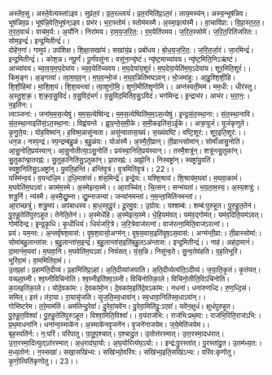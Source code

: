 

  
अस्ते॑व॒सु। अस्ते॒वेत्यस्ता॑ऽइव। सुप्र॑त॒रं। प्र॒त॒रल्लायं॑। प्र॒त॒रमिति॑प्र॒ऽत॒रं। लाय॒मस्य॑न्। अस्य॒न्भूष॑न्निव। भूष॑न्निव॒प्र। भूष॑न्नि॒वेति॒भूष॑न्ऽइव। प्रभ॑र। भ॒रा॒स्तोमं॑। स्तोम॑मस्मै। अ॒स्मा॒इत्य॑स्मै।। वा॒चावि॑प्रा:। वि॒प्रा॒स्त॒र॒त॒। त॒र॒त॒वाचं॑। वाच॑म॒र्य:। अ॒र्योनि। निरा॑मय। रा॒म॒य॒ज॒रि॒त॒:। र॒म॒येति॑रमय। ज॒रि॒त॒स्सोमे॑। ज॒रि॒त॒रिति॑जरित:। सोम॒इन्द्रं॑। इन्द्र॒मितीन्द्रं॑।।  
दोहे॑न॒गां। गामुप॑। उप॑शिक्ष। शि॒क्षा॒सखा॑यं। सखा॑यं॒प्र। प्रबो॑धय। बो॒ध॒य॒ज॒रि॒त॒:। ज॒रि॒त॒र्जा॒रं। जा॒रमिन्द्रं॑। इन्द्र॒मितीन्द्रं॑।। कोश॒न्न। नपू॒र्णं। पू॒र्णंवसु॑ना। वसु॑ना॒न्यृ॑ष्टं। न्यृ॑ष्ट॒माच्या॑वय। न्यृ॑ष्ट॒मिति॒निऽऋ॑ष्टं। आच्या॑वय। च्या॒व॒य॒म॒घ॒देया॑य। च्य॒व॒येति॑च्यवय। म॒घ॒देया॑य॒शूरं॑। म॒घ॒देया॒येति॑म॒घ॒ऽदेया॑य। शूर॒मिति॒शूरं॑।।  
किम॒ङ्ग। अ॒ङ्गत्वा॑। त्वा॒म॒घ॒व॒न्। म॒घ॒व॒न्भो॒जं। म॒घ॒व॒न्निति॑मघऽवन्। भो॒जमा॑हु:। आ॒हु॒श्शि॒शी॒हि। शि॒शी॒हिमा॑। मा॒शि॒श॒यं। शि॒श॒यन्त्वा॑। त्वा॒शृ॒णॊ॒मि॒। शृ॒णॊ॒मीति॑शृणॊमि।। अप्न॑स्वती॒मम॑। मम॒धी:। धीर॑स्तु। अ॒स्तु॒श॒क्र॒। श॒क्र॒व॒सु॒विदं॑। व॒सु॒विदं॒भगं॑। व॒सु॒विद॒मिति॑व॒सु॒ऽविदं॑। भग॑मिन्द्र। इ॒न्द्राभ॑र। आभ॑र। भ॒रा॒न॒:। न॒इति॑न:।  
त्वाञ्जना॑:। जना॑म॒म॒स॒त्येषु॑। म॒म॒स॒त्येष्वि॑न्द्र। म॒म॒स॒त्येष्विति॑म॒म॒ऽस॒त्येषु॑। इ॒न्द्र॒सं॒त॒स्था॒ना:। सं॒त॒स्था॒नावि। सं॒त॒स्था॒नाइति॑सं॒ऽत॒स्था॒ना:। विह्व॑यन्ते । ह्व॒य॒न्ते॒स॒मी॒के। स॒मी॒कइति॑सं॒ऽई॒के।। अत्रा॒युजं॑। युजं॑कृणुते। कृ॒णु॒ते॒य:। योह॒विष्मा॑न्। ह॒विष्म॒न्नासु॑न्वता। असु॑न्वातास॒ख्यं। स॒ख्यंवष्टि॑। वष्टि॒शूर॑:। शूर॒इति॒शूर॑:।।  
धन॒न्न। नस्प॒न्द्रं। स्प॒न्द्रम्ब॑हु॒ळं। ब॒हु॒ळंय:। योअ॑स्मै। अ॒स्मै॒ती॒व्रान्। ती॒व्रान्त्सोमा॑न्। सोमाँ॑आसु॒नोति॑। आ॒सु॒नोति॒प्रय॑स्वान्। आ॒सु॒नोतीत्या॒ऽसु॒नोति॑। प्रय॑स्वा॒निति॒प्रय॑स्वान्।। तस्मै॒शत्रू॑न्। शत्रू॑न्त्सु॒तुका॑न्। सु॒तुका॑न्प्रा॒तरह्न॑:। सु॒तुका॒निति॑सु॒ऽतुका॑न्। प्रा॒तरह्न॑:। अह्नो॒नि। निस्वष्ट्रा॑न्। स्वष्ट्रा॑यु॒वति॑। स्वष्ट्रा॒निति॑सु॒ऽअष्ट्रा॑न्। यु॒वति॒हन्ति॑। हन्ति॑वृ॒त्रं। वृ॒त्रमिति॑वृ॒त्रं।। 22।।  
यस्मि॑न्व॒यं। व॒यन्द॑धि॒म। द॒धि॒माशंसं॑। शंस॒मिन्द्रे॑। इन्द्रे॒य:। यश्शि॒श्राय॑। शि॒श्राय॑म॒घवा॑। म॒घवा॒कामं॑। म॒घवेति॑म॒घऽवा॑। काम॑म॒स्मे। अ॒स्मेइत्य॒स्मे।। आ॒राच्चि॑त्। चि॒त्सन्। सन्भ॑यतां। भ॒य॒ता॒म॒स्य॒। अ॒स्य॒शत्रु॑:। शत्रु॒र्नि। न्य॑स्मै। अ॒स्मै॒द्यु॒म्ना। द्यु॒म्नाजन्या॑। जन्या॑नमन्तां। न॒म॒न्ता॒मिति॑नमन्तां।।  
आ॒राच्छत्रुं॑। शत्रु॒मप॑। अप॑बाधस्व। बा॒ध॒स्व॒दू॒रं। दू॒रमु॒ग्र:। उ॒ग्रोय:। यश्शम्ब॑:। शम्ब॑:पुरुहूत। पु॒रु॒हू॒त॒तेन॑। पु॒रु॒हू॒तेति॑पुरुऽहूत। तेनेति॒तेन॑।। अ॒स्मेधे॑हि। अ॒स्मेइत्य॒स्मे। धे॒हि॒यम॑वत्। यम॑व॒द्गोम॑त्। यम॑व॒दिति॒यम॑ऽवत्। गोम॑दिन्द्र। इ॒न्द्र॒कृ॒धि। कृ॒धीधियं॑। धियं॑जरि॒त्रे। ज॒रि॒त्रेवाज॑रत्नां। वाज॑रत्ना॒मिति॒वाज॑ऽरत्नां।।  
प्रयं। यम॒न्त:। अ॒न्तर्वृ॑षश॒वास॑:। वृ॒ष॒श॒वासो॒अग्म॑न्। वृ॒ष॒स॒वास॒इति॑वृ॒ष॒ऽस॒वास॑:। अग्म॑न्ती॒व्रा:। ती॒व्रास्सोमा॑:। सोमा॑बहु॒लान्ता॑स:। ब॒हु॒लान्ता॑स॒इन्द्रं॑। ब॒हु॒लान्ता॑स॒इति॑ब॒हु॒लऽअ॑न्तास:। इन्द्र॒मितीन्द्रं॑।। नाह॑। अह॑दा॒मानं॑। दा॒मानं॑म॒घवा॑। म॒घवा॒नि। म॒घवेति॑म॒घऽवा॑। नियं॑सत्। यं॒स॒न्नि। निसु॑न्व॒ते। सु॒न्व॒तेव॑हति। व॒ह॒तिभूरि॑। भूरि॑वा॒मं। वा॒ममिति॑वा॒मं।।  
उ॒तप्र॒हां। प्र॒हाम॑ति॒दीव्य॑। प्र॒हामिति॑प्र॒ऽहां। अ॒ति॒दीव्या॑जयाति। अ॒ति॒दीव्येत्य॑ति॒ऽदीव्य॑। ज॒या॒ति॒कृ॒तं। कृ॒तंयत्। यच्छ्व॒घ्नी। श्व॒घ्नीविचि॑नोति। श्व॒घ्नीइति॑श्व॒ऽघ्नी। विचि॑नोतिका॒ले। विचि॑नो॒तीति॒विऽचि॑नोति। का॒लइति॑का॒ले।। योदे॒वका॑म:। दे॒वका॑मो॒न। दे॒वका॑म॒इति॑दे॒वऽका॑म:। नधना॑। धना॑रुणध्दि। रु॒ण॒ध्दि॒सं। समित्। इत्तं। तंरा॒या। रा॒यासृ॑जति। सृ॒ज॒ति॒स्व॒धावा॑न्। स्व॒धावा॒निति॑स्व॒धाऽवा॑न्।।  
गोभि॑ष्टरेम। त॒रे॒माम॑तिं। अम॑तिन्दु॒रेवां॑। दु॒रेवां॒यवे॑न। दु॒रेवा॒मिति॑दु॒:ऽएवां॑। यवे॑न॒क्षुधं॑। क्षुधं॑पुरुहूत। पु॒रु॒हू॒त॒विश्वां॑। पु॒रु॒हू॒तेति॑पुरुऽहूत। विश्वा॒मिति॒विश्वां॑।। व॒यंराज॑भि:। राज॑भि:प्रथ॒मा:। राज॑भि॒रिति॒राज॑ऽभि:। प्र॒थ॒माधना॑नि। धना॑न्य॒स्माके॑न। अ॒स्माके॑नवृ॒जने॑न। वृ॒जने॑नाजयेम। ज॒ये॒मेति॑जयेम।।  
बृह॒स्पति॑र्न:। न॒:परि॑। परि॑पातु। पा॒तु॒प॒श्चात्। प॒श्चादु॒त। उ॒तोत्त॑रस्मात्। उ॒त्त॒रस्मा॒दध॑रात्। उ॒त्त॒रस्मा॒दित्युत्ऽत॑रस्मात्। अ॒ध॒राद॑घा॒यो:। अ॒घ॒योरित्य॑घ॒ऽयो:।। इन्द्र॑:पु॒रस्ता॑त्। पु॒रस्ता॑दु॒त। उ॒तम॑ध्य॒त:। म॒ध्य॒तोन॑:। न॒स्सखा॑। सखा॒सखि॑भ्य:। सखि॑भ्यो॒वरि॑व:। सखि॑भ्य॒इति॒सखि॑ऽभ्य:। वरि॑व:कृणोतु। कृ॒णॊ॒त्विति॑कृणॊतु।। 23।।  
